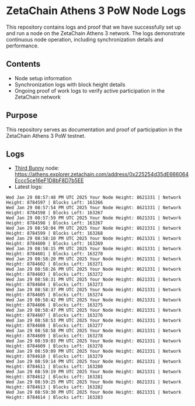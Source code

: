 # ZetaChain Athens 3 PoW Node Logs
This repository contains logs and proof that we have successfully set up and run a node on the ZetaChain Athens 3 network. The logs demonstrate continuous node operation, including synchronization details and performance.

## Contents
- Node setup information
- Synchronization logs with block height details
- Ongoing proof of work logs to verify active participation in the ZetaChain network

## Purpose
This repository serves as documentation and proof of participation in the ZetaChain Athens 3 PoW testnet.

## Logs

- [Third Bunny](https://thirdbunny.xyz/) node: https://athens.explorer.zetachain.com/address/0x225254d35dE666064Eccc5ce16eF1D8bF8D7b5EE
- Latest logs:
```
Wed Jan 29 08:57:48 PM UTC 2025 Your Node Height: 8621331 | Network Height: 8784597 | Blocks Left: 163266
Wed Jan 29 08:57:54 PM UTC 2025 Your Node Height: 8621331 | Network Height: 8784598 | Blocks Left: 163267
Wed Jan 29 08:57:59 PM UTC 2025 Your Node Height: 8621331 | Network Height: 8784598 | Blocks Left: 163267
Wed Jan 29 08:58:04 PM UTC 2025 Your Node Height: 8621331 | Network Height: 8784599 | Blocks Left: 163268
Wed Jan 29 08:58:10 PM UTC 2025 Your Node Height: 8621331 | Network Height: 8784600 | Blocks Left: 163269
Wed Jan 29 08:58:15 PM UTC 2025 Your Node Height: 8621331 | Network Height: 8784601 | Blocks Left: 163270
Wed Jan 29 08:58:20 PM UTC 2025 Your Node Height: 8621331 | Network Height: 8784602 | Blocks Left: 163271
Wed Jan 29 08:58:26 PM UTC 2025 Your Node Height: 8621331 | Network Height: 8784603 | Blocks Left: 163272
Wed Jan 29 08:58:31 PM UTC 2025 Your Node Height: 8621331 | Network Height: 8784604 | Blocks Left: 163273
Wed Jan 29 08:58:37 PM UTC 2025 Your Node Height: 8621331 | Network Height: 8784605 | Blocks Left: 163274
Wed Jan 29 08:58:42 PM UTC 2025 Your Node Height: 8621331 | Network Height: 8784606 | Blocks Left: 163275
Wed Jan 29 08:58:47 PM UTC 2025 Your Node Height: 8621331 | Network Height: 8784607 | Blocks Left: 163276
Wed Jan 29 08:58:53 PM UTC 2025 Your Node Height: 8621331 | Network Height: 8784608 | Blocks Left: 163277
Wed Jan 29 08:58:58 PM UTC 2025 Your Node Height: 8621331 | Network Height: 8784609 | Blocks Left: 163278
Wed Jan 29 08:59:03 PM UTC 2025 Your Node Height: 8621331 | Network Height: 8784609 | Blocks Left: 163278
Wed Jan 29 08:59:09 PM UTC 2025 Your Node Height: 8621331 | Network Height: 8784610 | Blocks Left: 163279
Wed Jan 29 08:59:14 PM UTC 2025 Your Node Height: 8621331 | Network Height: 8784611 | Blocks Left: 163280
Wed Jan 29 08:59:19 PM UTC 2025 Your Node Height: 8621331 | Network Height: 8784612 | Blocks Left: 163281
Wed Jan 29 08:59:25 PM UTC 2025 Your Node Height: 8621331 | Network Height: 8784613 | Blocks Left: 163282
Wed Jan 29 08:59:30 PM UTC 2025 Your Node Height: 8621331 | Network Height: 8784614 | Blocks Left: 163283
```
